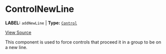 # ControlNewLine

**LABEL:** `addNewLine` | **Type:** [`Control`](./control-interface.md)

[View Source](../../../../../vime-player/src/plugins/controls/control/ControlNewLine.svelte)

This component is used to force controls that proceed it in a group to be on a new line.

